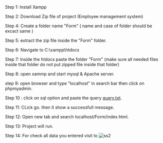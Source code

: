 Step 1: Install Xampp

Step 2: Download Zip file of project (Employee management system) 

Step 4: Create a folder name "Form"  ( name and case of folder should be excact same )

Step 5: extract the zip file inside the "Form" folder.

Step 6: Navigate to C:\xampp\htdocs

Step 7: Inside the htdocs paste the folder "Form" (make sure all needed files inside that folder do not put zipped file inside that folder)

Step 8: open xammp and start mysql & Apache server.

step 9: open browser and type "localhost" in search bar then click on phpmyadmin.

Step 10 : click on sql option and paste the query [query.txt](https://github.com/user-attachments/files/22065523/query.txt).

Step 11: CLick go. then it show a successfull message.

Step 12: Open new tab and search  localhost/Form/index.html.

Step 13: Project will run.

Step 14: For check all data you entered visit to ![ss2](https://github.com/user-attachments/assets/7ccdd48d-56e8-4fb2-89ae-0bd5a175bbf6)
